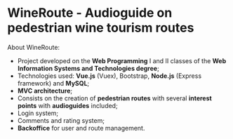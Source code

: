 # WineRoute - Audioguide on pedestrian wine tourism routes
About WineRoute:


- Project developed on the <b>Web Programming</b> I and II classes of the <b>Web Information Systems and Technologies degree</b>;
- Technologies used: <b>Vue.js</b> (Vuex), Bootstrap, <b>Node.js</b> (Express framework) and <b>MySQL</b>;
- <b>MVC architecture</b>;
- Consists on the creation of <b>pedestrian routes</b> with several <b>interest points</b> with <b>audioguides</b> included;
- Login system;
- Comments and rating system;
- <b>Backoffice</b> for user and route management.
